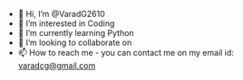 - 👋 Hi, I’m @VaradG2610
- 👀 I’m interested in Coding
- 🌱 I’m currently learning Python
- 💞️ I’m looking to collaborate on 
- 📫 How to reach me - you can contact me on my email id: varadcg@gmail.com


<!---
VaradG2610/VaradG2610 is a ✨ special ✨ repository because its `README.md` (this file) appears on your GitHub profile.
You can click the Preview link to take a look at your changes.
;) Nothing available here 
Download all of the zip file to make any source code available on screen. 
If didn't follow the above statement, program may crash or may not work properly. :)
--->
